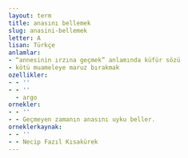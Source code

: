 ```yaml
---
layout: term
title: anasını bellemek
slug: anasini-bellemek
letter: A
lisan: Türkçe
anlamlar:
- “annesinin ırzına geçmek” anlamında küfür sözü
- kötü muameleye maruz bırakmak
ozellikler:
- - ''
- - ''
  - argo
ornekler:
- - ''
- - Geçmeyen zamanın anasını uyku beller.
orneklerkaynak:
- - ''
- - Necip Fazıl Kısakürek
---
```


